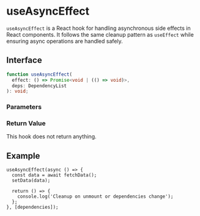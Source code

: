# useAsyncEffect

`useAsyncEffect` is a React hook for handling asynchronous side effects in React components. It follows the same cleanup pattern as `useEffect` while ensuring async operations are handled safely.

## Interface

```ts
function useAsyncEffect(
  effect: () => Promise<void | (() => void)>,
  deps: DependencyList
): void;
```

### Parameters

<Interface
  name="effect"
  type="() => Promise<void | (() => void)>"
  description="An asynchronous function executed in the <code>useEffect</code> pattern. This function can optionally return a cleanup function."
/>

<Interface
  name="deps"
  type="DependencyList"
  description="A dependency array. The effect will re-run whenever any value in this array changes. If omitted, the effect will run on every component re-render."
/>

### Return Value

This hook does not return anything.

## Example

```tsx
useAsyncEffect(async () => {
  const data = await fetchData();
  setData(data);

  return () => {
    console.log('Cleanup on unmount or dependencies change');
  };
}, [dependencies]);
```
